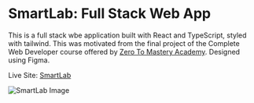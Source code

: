 # SmartLab: Full Stack Web App

This is a full stack wbe application built with React and TypeScript, styled with tailwind. This was motivated from the final project of the Complete Web Developer course offered by [Zero To Mastery Academy](https://zerotomastery.io/courses/coding-bootcamp/). Designed using Figma.

Live Site: [SmartLab](https://smart-lab.netlify.app/)

![SmartLab Image](https://danielfakunle.netlify.app/assets/smartlab-image-4e53e1d4.png)
